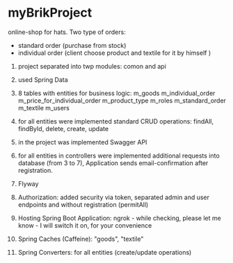 # myBrikProject

online-shop for hats. Two type of orders: 
 - standard order (purchase from stock) 
 - individual order (client choose product and textile for it by himself )

1) project separated into twp modules: comon and api

2) used  Spring Data 

3) 8 tables with entities for business logic: m_goods
                                              m_individual_order
                                              m_price_for_individual_order
                                              m_product_type
                                              m_roles
                                              m_standard_order
                                              m_textile
                                              m_users
4) for all entities were implemented standard CRUD operations: findAll, findById, delete, create, update 

5) in the project was implemented Swagger API

6) for all entities in controllers were implemented additional requests into database (from 3 to 7), 
Application sends email-confirmation after registration.

7) Flyway

8) Authorization: added security via token, separated admin and user endpoints and without registration (permitAll)

9) Hosting Spring Boot Application: ngrok - while checking, please let me know - I will switch it on, for your convenience 

10) Spring Caches (Caffeine): "goods", "textile"

11) Spring Converters: for all entities (create/update operations)